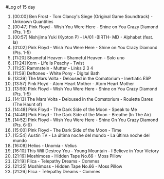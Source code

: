 #Log of 15 day

1. [00:00] Ben Frost - Tom Clancy's Siege (Original Game Soundtrack) - Unknown Quantities
1. [00:47] Pink Floyd - Wish You Were Here - Shine on You Crazy Diamond (Pts. 1-5)
1. [00:57] Nishijima Yuki (Kyoton P) - IA/01 -BIRTH- MD - Alphabet (feat. Ia)
1. [01:02] Pink Floyd - Wish You Were Here - Shine on You Crazy Diamond (Pts. 1-5)
1. [11:20] Shameful Heaven - Shameful Heaven - Solo uno
1. [11:24] Korn - Life Is Peachy - Twist
1. [11:25] Rammstein - Mutter - Links 2 3 4
1. [11:59] Deftones - White Pony - Digital Bath
1. [13:39] The Mars Volta - Deloused in the Comatorium - Inertiatic ESP
1. [13:57] Pink Floyd - Atom Heart Mother - Atom Heart Mother
1. [13:59] Pink Floyd - Wish You Were Here - Shine on You Crazy Diamond (Pts. 1-5)
1. [14:13] The Mars Volta - Deloused in the Comatorium - Roulette Dares (The Haunt of)
1. [14:48] Pink Floyd - The Dark Side of the Moon - Speak to Me
1. [14:49] Pink Floyd - The Dark Side of the Moon - Breathe (In The Air)
1. [14:52] Pink Floyd - Wish You Were Here - Shine On You Crazy Diamond (Pts. 6-9)
1. [15:00] Pink Floyd - The Dark Side of the Moon - Time
1. [15:54] Austin TV - La última noche del mundo - La ùltima noche del mundo
1. [16:08] Helios - Unomia - Velius
1. [16:10] This Will Destroy You - Young Mountain - I Believe in Your Victory
1. [21:16] Moshimoss - Hidden Tape No.66 - Moss Pillow
1. [21:19] Flica - Telepathy Dreams - Commes
1. [21:25] Moshimoss - Hidden Tape No.66 - Moss Pillow
1. [21:26] Flica - Telepathy Dreams - Commes
